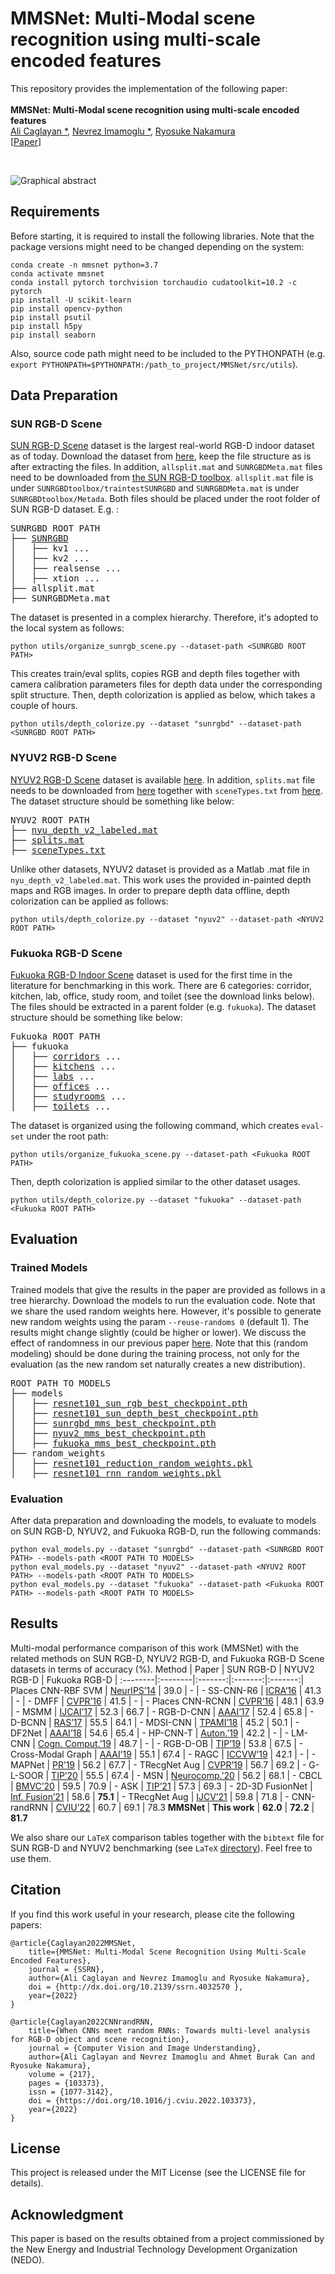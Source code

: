 # MMSNet: Multi-Modal scene recognition using multi-scale encoded features
This repository provides the implementation of the following paper:<br/>
<br/>
**MMSNet: Multi-Modal scene recognition using multi-scale encoded features**<br/>
<a href="https://github.com/acaglayan" target="_blank">Ali Caglayan *</a>, <a href="https://scholar.google.com/citations?hl=en&user=VJgx61MAAAAJ&view_op=list_works&sortby=pubdate" target="_blank">Nevrez Imamoglu *</a>, <a href="https://www.airc.aist.go.jp/en/gsrt/" target="_blank">Ryosuke Nakamura</a>  
[<a href="https://deliverypdf.ssrn.com/delivery.php?ID=580124069074127013026064019068093126084045031036095011024026100020003031060111038068121028114008004079028048042114056099030016111091093127049009044098084099064020122077092082092084037000111047054002044068049036094021097003112067071099018126099087064127006125020080111069087099107098113025103&EXT=pdf&INDEX=TRUE" target="_blank">Paper</a>]


<br/>

![Graphical abstract](https://github.com/acaglayan/MMSNet/blob/main/figures/graph_abs.png)

## Requirements
Before starting, it is required to install the following libraries. Note that the package versions might need to be changed depending on the system:
```
conda create -n mmsnet python=3.7
conda activate mmsnet
conda install pytorch torchvision torchaudio cudatoolkit=10.2 -c pytorch
pip install -U scikit-learn
pip install opencv-python
pip install psutil
pip install h5py
pip install seaborn
```
Also, source code path might need to be included to the PYTHONPATH (e.g. `export PYTHONPATH=$PYTHONPATH:/path_to_project/MMSNet/src/utils`).
## Data Preparation
### SUN RGB-D Scene
<a href="http://rgbd.cs.princeton.edu/" target="_blank">SUN RGB-D Scene</a> dataset is the largest real-world RGB-D indoor dataset as of today. Download the dataset from <a href="http://rgbd.cs.princeton.edu/data/SUNRGBD.zip" target="_blank">here</a>, keep the file structure as is after extracting the files. In addition, `allsplit.mat` and `SUNRGBDMeta.mat` files need to be downloaded from <a href="http://rgbd.cs.princeton.edu/data/SUNRGBDtoolbox.zip" target="_blank">the SUN RGB-D toolbox</a>. `allsplit.mat` file is under `SUNRGBDtoolbox/traintestSUNRGBD` and  `SUNRGBDMeta.mat` is under `SUNRGBDtoolbox/Metada`. Both files should be placed under the root folder of SUN RGB-D dataset. E.g. :
<pre>
SUNRGBD ROOT PATH
├── <a href="http://rgbd.cs.princeton.edu/data/SUNRGBD.zip" target="_blank">SUNRGBD</a>
│   ├── kv1 ...
│   ├── kv2 ...
│   ├── realsense ...
│   ├── xtion ...
├── allsplit.mat
├── SUNRGBDMeta.mat
</pre>
The dataset is presented in a complex hierarchy. Therefore, it's adopted to the local system as follows: 

```
python utils/organize_sunrgb_scene.py --dataset-path <SUNRGBD ROOT PATH>
```
This creates train/eval splits, copies RGB and depth files together with camera calibration parameters files for depth data under the corresponding split structure. Then, depth colorization is applied as below, which takes a couple of hours.
```
python utils/depth_colorize.py --dataset "sunrgbd" --dataset-path <SUNRGBD ROOT PATH>
```

### NYUV2 RGB-D Scene
<a href="https://cs.nyu.edu/~silberman/datasets/nyu_depth_v2.html" target="_blank">NYUV2 RGB-D Scene</a> dataset is available <a href="http://horatio.cs.nyu.edu/mit/silberman/nyu_depth_v2/nyu_depth_v2_labeled.mat" target="_blank">here</a>. In addition, `splits.mat` file needs to be downloaded from <a href="http://horatio.cs.nyu.edu/mit/silberman/indoor_seg_sup/splits.mat" target="_blank">here</a> together with `sceneTypes.txt` from <a href="https://github.com/acaglayan/MMSNet/blob/main/data/sceneTypes.txt" target="_blank">here</a>. The dataset structure should be something like below:
<pre>
NYUV2 ROOT PATH
├── <a href="http://horatio.cs.nyu.edu/mit/silberman/nyu_depth_v2/nyu_depth_v2_labeled.mat" target="_blank">nyu_depth_v2_labeled.mat</a>
├── <a href="http://horatio.cs.nyu.edu/mit/silberman/indoor_seg_sup/splits.mat" target="_blank">splits.mat</a>
├── <a href="https://github.com/acaglayan/MMSNet/blob/main/data/sceneTypes.txt" target="_blank">sceneTypes.txt</a>
</pre>
Unlike other datasets, NYUV2 dataset is provided as a Matlab .mat file in `nyu_depth_v2_labeled.mat`. This work uses the provided in-painted depth maps and RGB images. In order to prepare depth data offline, depth colorization can be applied as follows:
```
python utils/depth_colorize.py --dataset "nyuv2" --dataset-path <NYUV2 ROOT PATH>
```
### Fukuoka RGB-D Scene
<a href="http://robotics.ait.kyushu-u.ac.jp/kyushu_datasets/indoor_rgbd.html" target="_blank">Fukuoka RGB-D Indoor Scene</a> dataset is used for the first time in the literature for benchmarking in this work. There are 6 categories: corridor, kitchen, lab, office, study room, and toilet (see the download links below). The files should be extracted in a parent folder (e.g. `fukuoka`). The dataset structure should be something like below:
<pre>
Fukuoka ROOT PATH
├── fukuoka
│   ├── <a href="http://robotics.ait.kyushu-u.ac.jp/~kurazume/data_research/corridors.tar.gz" target="_blank">corridors</a> ...
│   ├── <a href="http://robotics.ait.kyushu-u.ac.jp/~kurazume/data_research/kitchens.tar.gz" target="_blank">kitchens</a> ...
│   ├── <a href="http://robotics.ait.kyushu-u.ac.jp/~kurazume/data_research/labs.tar.gz" target="_blank">labs</a> ...
│   ├── <a href="http://robotics.ait.kyushu-u.ac.jp/~kurazume/data_research/offices.tar.gz" target="_blank">offices</a> ...
│   ├── <a href="http://robotics.ait.kyushu-u.ac.jp/~kurazume/data_research/studyrooms.tar.gz" target="_blank">studyrooms</a> ...
│   ├── <a href="http://robotics.ait.kyushu-u.ac.jp/~kurazume/data_research/toilets.tar.gz" target="_blank">toilets</a> ...
</pre> 
The dataset is organized using the following command, which creates `eval-set` under the root path:
```
python utils/organize_fukuoka_scene.py --dataset-path <Fukuoka ROOT PATH> 
```
Then, depth colorization is applied similar to the other dataset usages.
```
python utils/depth_colorize.py --dataset "fukuoka" --dataset-path <Fukuoka ROOT PATH>
```
## Evaluation
### Trained Models
Trained models that give the results in the paper are provided as follows in a tree hierarchy. Download the models to run the evaluation code. Note that we share the used random weights here. However, it's possible to generate new random weights using the param `--reuse-randoms 0` (default 1). The results might change slightly (could be higher or lower). We discuss the effect of randomness in our previous paper <a href="https://authors.elsevier.com/a/1eXMb3qy-3WuW5" target="_blank">here</a>. Note that this (random modeling) should be done during the training process, not only for the evaluation (as the new random set naturally creates a new distribution).
<pre>
ROOT PATH TO MODELS
├── models
│   ├── <a href="https://drive.google.com/file/d/1O_Jj9PH2id07SCPFkpRF5UQKr_YAWFCL/view?usp=sharing" target="_blank">resnet101_sun_rgb_best_checkpoint.pth</a>
│   ├── <a href="https://drive.google.com/file/d/1OjPGjxZW4lUdOucJ2Pix80HaNYtOajv9/view?usp=sharing" target="_blank">resnet101_sun_depth_best_checkpoint.pth</a>
│   ├── <a href="https://drive.google.com/file/d/1DZm4l5kP03AtWlyGvy6IXhZI1cf6tzeN/view?usp=sharing" target="_blank">sunrgbd_mms_best_checkpoint.pth</a>
│   ├── <a href="https://drive.google.com/file/d/1sM7owsRVi_6r0VdT2JU7gX8v7qH1ugEZ/view?usp=sharing" target="_blank">nyuv2_mms_best_checkpoint.pth</a>
│   ├── <a href="https://drive.google.com/file/d/1EtgJsWDXr1QslHqkOlLBfukiP3Sf8bfW/view?usp=sharing" target="_blank">fukuoka_mms_best_checkpoint.pth</a>
├── random_weights
│   ├── <a href="https://drive.google.com/file/d/19_tV1bWwfyN4q3NOLm67MWlSPoEXaLRJ/view?usp=sharing" target="_blank">resnet101_reduction_random_weights.pkl</a>
│   ├── <a href="https://drive.google.com/file/d/1UeZduyD8jo8aB_lLLOje2DVJfIN6VY9C/view?usp=sharing" target="_blank">resnet101_rnn_random_weights.pkl</a>
</pre> 
### Evaluation
After data preparation and downloading the models, to evaluate to models on SUN RGB-D, NYUV2, and Fukuoka RGB-D, run the following commands:
```
python eval_models.py --dataset "sunrgbd" --dataset-path <SUNRGBD ROOT PATH> --models-path <ROOT PATH TO MODELS>
python eval_models.py --dataset "nyuv2" --dataset-path <NYUV2 ROOT PATH> --models-path <ROOT PATH TO MODELS>
python eval_models.py --dataset "fukuoka" --dataset-path <Fukuoka ROOT PATH> --models-path <ROOT PATH TO MODELS>
```
## Results
Multi-modal performance comparison of this work (MMSNet) with the related methods on SUN RGB-D, NYUV2 RGB-D, and Fukuoka RGB-D Scene datasets in terms of accuracy (%).
Method | Paper | SUN RGB-D |  NYUV2 RGB-D | Fukuoka RGB-D |
:--------|:--------|:-------:|:-------:|:-------:|
Places CNN-RBF SVM | <a href="https://papers.nips.cc/paper/2014/hash/3fe94a002317b5f9259f82690aeea4cd-Abstract.html" target="_blank">NeurIPS’14</a> | 39.0 | - | -
SS-CNN-R6 | <a href="https://ieeexplore.ieee.org/abstract/document/7487381" target="_blank">ICRA’16</a> | 41.3 | - | -
DMFF | <a href="https://openaccess.thecvf.com/content_cvpr_2016/html/Zhu_Discriminative_Multi-Modal_Feature_CVPR_2016_paper.html" target="_blank">CVPR’16</a> | 41.5 | - | -
Places CNN-RCNN | <a href="https://www.cv-foundation.org/openaccess/content_cvpr_2016/html/Wang_Modality_and_Component_CVPR_2016_paper.html" target="_blank">CVPR’16</a> | 48.1 | 63.9 | -
MSMM | <a href="https://www.ijcai.org/proceedings/2017/0631.pdf" target="_blank">IJCAI’17</a> | 52.3 | 66.7 | -
RGB-D-CNN  | <a href="https://www.aaai.org/ocs/index.php/AAAI/AAAI17/paper/viewPaper/14695" target="_blank">AAAI’17</a> | 52.4 | 65.8 | -
D-BCNN | <a href="https://www.sciencedirect.com/science/article/abs/pii/S0921889016304225" target="_blank">RAS’17</a> | 55.5 | 64.1 | -
MDSI-CNN | <a href="https://ieeexplore.ieee.org/abstract/document/8022892" target="_blank">TPAMI’18</a> | 45.2 | 50.1 | -
DF2Net | <a href="https://ojs.aaai.org/index.php/AAAI/article/view/12292" target="_blank">AAAI’18</a> | 54.6 | 65.4 | -
HP-CNN-T | <a href="https://link.springer.com/article/10.1007/s10514-018-9776-8" target="_blank">Auton.’19</a> | 42.2 | - | -
LM-CNN | <a href="https://link.springer.com/article/10.1007/s12559-018-9580-y" target="_blank">Cogn. Comput.’19</a> | 48.7 | - | -
RGB-D-OB | <a href="https://ieeexplore.ieee.org/abstract/document/8476560" target="_blank">TIP’19</a> | 53.8 | 67.5 | -
Cross-Modal Graph | <a href="https://ojs.aaai.org/index.php/AAAI/article/view/4952" target="_blank">AAAI’19</a> | 55.1 | 67.4 | -
RAGC | <a href="https://openaccess.thecvf.com/content_ICCVW_2019/html/GMDL/Mosella-Montoro_Residual_Attention_Graph_Convolutional_Network_for_Geometric_3D_Scene_Classification_ICCVW_2019_paper.html" target="_blank">ICCVW’19</a> | 42.1 | - | -
MAPNet | <a href="https://www.sciencedirect.com/science/article/abs/pii/S003132031930069X" target="_blank">PR’19</a> | 56.2 | 67.7 | -
TRecgNet Aug | <a href="https://openaccess.thecvf.com/content_CVPR_2019/html/Du_Translate-to-Recognize_Networks_for_RGB-D_Scene_Recognition_CVPR_2019_paper.html" target="_blank">CVPR’19</a> | 56.7 | 69.2 | -
G-L-SOOR | <a href="https://ieeexplore.ieee.org/abstract/document/8796408" target="_blank">TIP’20</a> | 55.5 | 67.4 | -
MSN | <a href="https://www.sciencedirect.com/science/article/abs/pii/S0925231219313347" target="_blank">Neurocomp.’20</a> | 56.2 | 68.1 | -
CBCL | <a href="https://www.bmvc2020-conference.com/conference/papers/paper_0063.html" target="_blank">BMVC’20</a> | 59.5 | 70.9 | -
ASK | <a href="https://ieeexplore.ieee.org/abstract/document/9337174" target="_blank">TIP’21</a> | 57.3 | 69.3 | -
2D-3D FusionNet | <a href="https://www.sciencedirect.com/science/article/pii/S1566253521001032" target="_blank">Inf. Fusion’21</a> | 58.6 | <b>75.1</b> | -
TRecgNet Aug | <a href="https://link.springer.com/article/10.1007/s11263-021-01475-7" target="_blank">IJCV’21</a> | 59.8 | 71.8 | - 
CNN-randRNN | <a href="https://authors.elsevier.com/a/1eXMb3qy-3WuW5" target="_blank">CVIU’22</a> | 60.7 | 69.1 | 78.3
<b> MMSNet </b> | <b>This work</b> | <b>62.0</b> | <b>72.2</b> | <b>81.7</b>

We also share our `LaTeX` comparison tables together with the `bibtext` file for SUN RGB-D and NYUV2 benchmarking (see `LaTeX` <a href="https://github.com/acaglayan/MMSNet/tree/main/latex">directory</a>). Feel free to use them.
## Citation
If you find this work useful in your research, please cite the following papers:
```
@article{Caglayan2022MMSNet,
    title={MMSNet: Multi-Modal Scene Recognition Using Multi-Scale Encoded Features},
    journal = {SSRN},
    author={Ali Caglayan and Nevrez Imamoglu and Ryosuke Nakamura},
    doi = {http://dx.doi.org/10.2139/ssrn.4032570 },
    year={2022}
}

@article{Caglayan2022CNNrandRNN,
    title={When CNNs meet random RNNs: Towards multi-level analysis for RGB-D object and scene recognition},
    journal = {Computer Vision and Image Understanding},
    author={Ali Caglayan and Nevrez Imamoglu and Ahmet Burak Can and Ryosuke Nakamura},
    volume = {217},
    pages = {103373},
    issn = {1077-3142},
    doi = {https://doi.org/10.1016/j.cviu.2022.103373},
    year={2022}
}
```

## License
This project is released under the MIT License (see the LICENSE file for details).

## Acknowledgment
This  paper  is  based  on  the  results  obtained  from  a  project commissioned by the New Energy and Industrial Technology Development Organization (NEDO).
